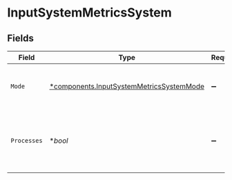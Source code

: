 # InputSystemMetricsSystem


## Fields

| Field                                                                                               | Type                                                                                                | Required                                                                                            | Description                                                                                         |
| --------------------------------------------------------------------------------------------------- | --------------------------------------------------------------------------------------------------- | --------------------------------------------------------------------------------------------------- | --------------------------------------------------------------------------------------------------- |
| `Mode`                                                                                              | [*components.InputSystemMetricsSystemMode](../../models/components/inputsystemmetricssystemmode.md) | :heavy_minus_sign:                                                                                  | Select the level of detail for system metrics                                                       |
| `Processes`                                                                                         | **bool*                                                                                             | :heavy_minus_sign:                                                                                  | Generate metrics for the numbers of processes in various states                                     |
